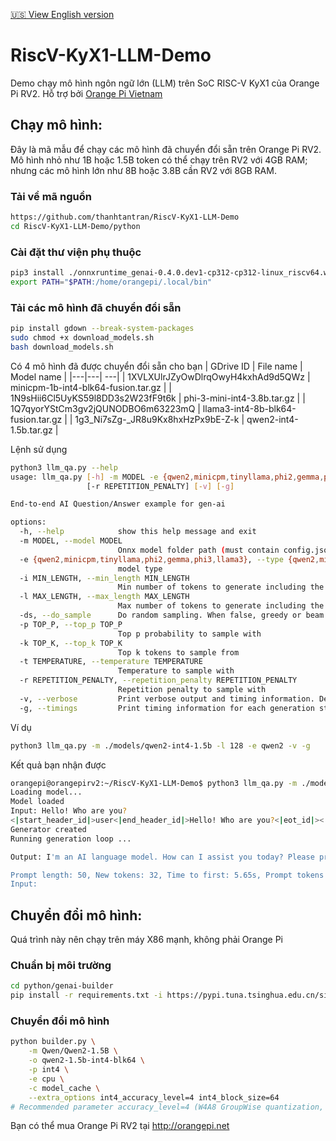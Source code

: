 [🇺🇸 View English version](README.md)

# RiscV-KyX1-LLM-Demo
Demo chạy mô hình ngôn ngữ lớn (LLM) trên SoC RISC-V KyX1 của Orange Pi RV2. 
Hỗ trợ bởi [Orange Pi Vietnam](https://www.facebook.com/orangepivietnam/)

## Chạy mô hình:
Đây là mã mẫu để chạy các mô hình đã chuyển đổi sẵn trên Orange Pi RV2. Mô hình nhỏ như 1B hoặc 1.5B token có thể chạy trên RV2 với 4GB RAM; nhưng các mô hình lớn như 8B hoặc 3.8B cần RV2 với 8GB RAM.

### Tải về mã nguồn
```bash
https://github.com/thanhtantran/RiscV-KyX1-LLM-Demo
cd RiscV-KyX1-LLM-Demo/python
```

### Cài đặt thư viện phụ thuộc
```bash
pip3 install ./onnxruntime_genai-0.4.0.dev1-cp312-cp312-linux_riscv64.whl ./ky_ort-1.2.2-cp312-cp312-linux_riscv64.whl --break-system-packages
export PATH="$PATH:/home/orangepi/.local/bin"
```

### Tải các mô hình đã chuyển đổi sẵn
```bash
pip install gdown --break-system-packages
sudo chmod +x download_models.sh
bash download_models.sh
```

Có 4 mô hình đã được chuyển đổi sẵn cho bạn
| GDrive ID | File name | Model name |
|---|---| ---|
| 1XVLXUlrJZyOwDlrqOwyH4kxhAd9d5QWz | minicpm-1b-int4-blk64-fusion.tar.gz | 
| 1N9sHii6Cl5UyKS59l8DD3s2W23fF9t6k | phi-3-mini-int4-3.8b.tar.gz |
| 1Q7qyorYStCm3gv2jQUNODBO6m63223mQ | llama3-int4-8b-blk64-fusion.tar.gz |
| 1g3_Ni7sZg-_JR8u9Kx8hxHzPx9bE-Z-k | qwen2-int4-1.5b.tar.gz |

Lệnh sử dụng
```bash
python3 llm_qa.py --help
usage: llm_qa.py [-h] -m MODEL -e {qwen2,minicpm,tinyllama,phi2,gemma,phi3,llama3} [-i MIN_LENGTH] [-l MAX_LENGTH] [-ds] [-p TOP_P] [-k TOP_K] [-t TEMPERATURE]
                 [-r REPETITION_PENALTY] [-v] [-g]

End-to-end AI Question/Answer example for gen-ai

options:
  -h, --help            show this help message and exit
  -m MODEL, --model MODEL
                        Onnx model folder path (must contain config.json and model.onnx)
  -e {qwen2,minicpm,tinyllama,phi2,gemma,phi3,llama3}, --type {qwen2,minicpm,tinyllama,phi2,gemma,phi3,llama3}
                        model type
  -i MIN_LENGTH, --min_length MIN_LENGTH
                        Min number of tokens to generate including the prompt
  -l MAX_LENGTH, --max_length MAX_LENGTH
                        Max number of tokens to generate including the prompt
  -ds, --do_sample      Do random sampling. When false, greedy or beam search are used to generate the output. Defaults to false
  -p TOP_P, --top_p TOP_P
                        Top p probability to sample with
  -k TOP_K, --top_k TOP_K
                        Top k tokens to sample from
  -t TEMPERATURE, --temperature TEMPERATURE
                        Temperature to sample with
  -r REPETITION_PENALTY, --repetition_penalty REPETITION_PENALTY
                        Repetition penalty to sample with
  -v, --verbose         Print verbose output and timing information. Defaults to false
  -g, --timings         Print timing information for each generation step. Defaults to false
```

Ví dụ
```bash
python3 llm_qa.py -m ./models/qwen2-int4-1.5b -l 128 -e qwen2 -v -g
```
Kết quả bạn nhận được
```bash
orangepi@orangepirv2:~/RiscV-KyX1-LLM-Demo$ python3 llm_qa.py -m ./models/qwen2-int4-1.5b -l 128 -e qwen2 -v -g
Loading model...
Model loaded
Input: Hello! Who are you?
<|start_header_id|>user<|end_header_id|>Hello! Who are you?<|eot_id|><|start_header_id|>assistant<|end_header_id|>
Generator created
Running generation loop ...

Output: I'm an AI language model. How can I assist you today? Please provide more information about your question or concern.<|eot_1|>

Prompt length: 50, New tokens: 32, Time to first: 5.65s, Prompt tokens per second: 8.86 tps, New tokens per second: 5.36 tps
Input: 
```

## Chuyển đổi mô hình:
Quá trình này nên chạy trên máy X86 mạnh, không phải Orange Pi

### Chuẩn bị môi trường
```bash
cd python/genai-builder
pip install -r requirements.txt -i https://pypi.tuna.tsinghua.edu.cn/simple --break-system-packages
```

### Chuyển đổi mô hình
```bash
python builder.py \
    -m Qwen/Qwen2-1.5B \
    -o qwen2-1.5b-int4-blk64 \
    -p int4 \
    -e cpu \
    -c model_cache \
    --extra_options int4_accuracy_level=4 int4_block_size=64
# Recommended parameter accuracy_level=4 (W4A8 GroupWise quantization, block_size=64)
```

Bạn có thể mua Orange Pi RV2 tại http://orangepi.net
